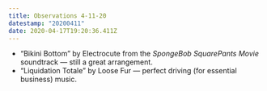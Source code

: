 ```yaml
---
title: Observations 4-11-20
datestamp: "20200411"
date: 2020-04-17T19:20:36.411Z
---
```

- “Bikini Bottom” by Electrocute from the *SpongeBob SquarePants Movie* soundtrack — still a great arrangement. 
- “Liquidation Totale” by Loose Fur — perfect driving (for essential business) music.